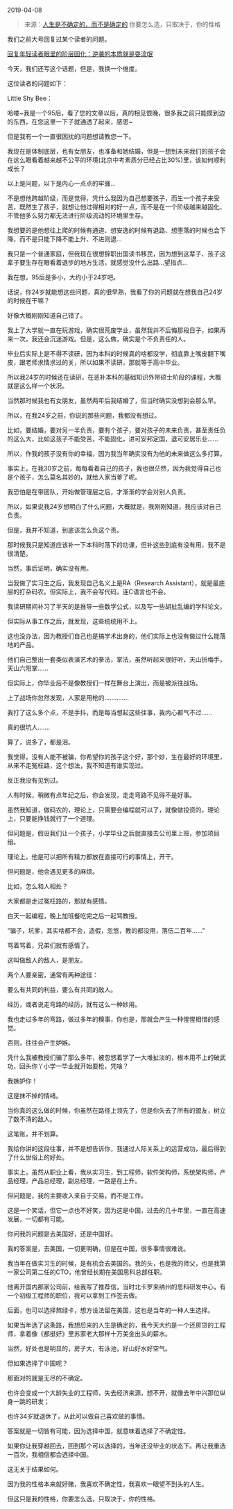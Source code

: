 2019-04-08

> 来源：[人生是不确定的，而不是确定的](http://mp.weixin.qq.com/s?__biz=MzU3NDc5Nzc0NQ==&mid=2247484334&idx=1&sn=343ed342ca7ecd7c27215157e4dfa74e&chksm=fd2da170ca5a28669175f9c1f5f5556a0506ba741f2c5c5f34f1d86e793e6ac9ce03705d364f&scene=27#wechat_redirect)
> 你要怎么选，只取决于，你的性格

我们之前大号回复过某个读者的问题。

[回复年轻读者眼里的阶层固化：逆袭的本质就是耍流氓](https://mp.weixin.qq.com/s?__biz=MzU0MjYwNDU2Mw==&mid=2247486099&idx=1&sn=002f7e0ed49fca27d49db9ce8a3957d0&chksm=fb1966efcc6eeff926b04c9422e9cd7eb15720d12a8a9ff09accc189ddaec557b583899efce4&token=1229662775&lang=zh_CN&scene=21#wechat_redirect)  

  

今天，我们还写这个话题，但是，我换一个维度。

  

这位读者的问题如下：

  

Little Shy Bee：

哈喽~我是一个95后，看了您的文章以后，真的相见恨晚，很多我之前只能摸到边的东西，在您这里一下子就通透了起来，感恩~

  

但是我有一个一直很困扰的问题想请教您一下。

  

我现在是体制底层，也有女朋友，也准备和她结婚，但是一想到未来我们的孩子会在这么眼看着越来越不公平的环境(北京中考素质分已经占比30%)里，该如何顺利成长？

  

以上是问题，以下是内心一点点的牢骚…

  

不是想他跨越阶级，而是觉得，凭什么我因为自己想要孩子，而生一个孩子来受苦，既然生了孩子，就想让他过得相对的好一点，而不是在一个阶级越来越固化、不管他多么努力都无法进行阶级流动的环境里生存。

  

我想要的是他想往上爬的时候有通道、想安逸的时候有退路、想堕落的时候也会下降，而不是只能下降不能上升、不进则退…

  

我只是一个普通家庭，但我现在很想辞职出国读书移民，因为想到这辈子、孩子这辈子要生存在眼看着退步的地方生活，就感觉没什么出路…望指点…

  

我在想，95后是多小，大约小于24岁吧。

  

话说，你24岁就能想这些问题，真的很早熟，我看了你的问题就在想我自己24岁的时候在干嘛？

  

好像大概刚刚知道自己错了。

  

我上了大学就一直在玩游戏，确实很荒废学业，虽然我并不后悔那段日子，如果再来一次，我还会沉迷游戏。但是，这么做，确实是个不负责任的人。

  

毕业后实际上是不得不读研，因为本科的时候真的啥都没学，彻底靠上嘴皮翻下嘴皮，跟老师求情求过的关，所以如果不读研，那就等于高中毕业。

  

所以我24岁的时候还在读研，在恶补本科的基础知识外带硕士阶段的课程，大概就是这么样一个状况。

  

当然那时候我也有女朋友，虽然两年后我结婚了，但当时确实没想到会那么早。

  

所以，在我24岁之前，你说的那些问题，我都没有想过。

  

比如，要结婚，要对另一半负责，要有个孩子，要对孩子的未来负责，甚至责任负的这么大，比如这孩子不能受苦，不能固化，进可安邦定国，退可安居乐业......

  

所以，作我的孩子没有你的幸福，因为我当年确实没有为他的未来做这么多打算。

  

事实上，在我30岁之前，每每看着自己的孩子，我也很茫然，因为我觉得自己也是个孩子，怎么莫名其妙的，就给人家当爹了呢。

  

我恐怕是在带团队，开始做管理层之后，才渐渐的学会对别人负责。

  

所以，如果说我24岁想明白了什么问题，大概就是，我刚刚知道，我应该对自己负责。

  

但是，我并不知道，到底该怎么负这个责。

  

那时候我只是知道应该补一下本科时落下的功课，但补这些到底有没有用，我不是很清楚。

  

当然，事后证明，确实没有用。

  

当我做了实习生之后，我发现自己名义上是RA（Research Assistant），就是最底层的打杂码农。但实际上，我不会写代码，连C语言也不会。

  

我读研期间补习了半天的是推导一些数学公式，以及写一些胡扯乱编的学科论文。

  

但实际从事工作之后，就发现，这些统统用不上。

  

这也没办法，因为教授们自己也是搞学术出身的，他们实际上也没有做过什么能落地的产品。

  

他们自己整出一套类似表演艺术的拳法，掌法，虽然听起来很好听，天山折梅手，天山六阳掌......

  

但实际上，你毕业后不是像教授们一样在舞台上演出，而是被派往战场。

  

上了战场你忽然发现，人家是用枪的..............

  

我打了这么多个点，不是手抖，而是每当想起这些往事，我内心都气不过......

  

真的很坑人.......

  

算了，说多了，都是泪。

  

我觉得，没有人能不被骗，你希望你的孩子这个好，那个妙，生在最好的环境里，从来不走冤枉路，这个想法，我不知道有谁实现过。

  

反正我没有见到过。

  

人有时候，稍微有点年纪之后，你会发现，走走弯路不见得不是好事。

  

虽然我知道，做码农的，理论上，只需要会编程就可以了，就像做投资的，理论上，只要能挣钱就行了一个道理。

  

但问题是，假设我们让一个孩子，小学毕业之后就直接去公司里上班，参加项目组。

  

理论上，他是可以把所有精力都放在直接可行的事情上，开干。

  

但问题是，他会遇见更多的麻烦。

  

比如，怎么和人相处？

  

大家都是走过冤枉路的，那就有感情。

  

白天一起编程，晚上加班餐吃完之后一起骂教授。

  

“骗子，坑爹，其实啥都不会，造假，忽悠，教的都没用，落伍二百年......”

  

骂着骂着，兄弟们就有感情了。

  

这叫做敌人的敌人，是朋友。

  

两个人要亲密，通常有两种途径：

  

要么有共同的利益，要么有共同的敌人。

  

经历，或者说走弯路的经历，就有这么一种妙用。

  

我也走过多年的弯路，做过多年的糗事，你也是，那就会产生一种惺惺相惜的感觉。

  

否则，往往会产生妒嫉。

  

凭什么我被教授们骗了那么多年，被忽悠着学了一大堆扯淡的，根本用不上的破武功，回头你丫小学一毕业就开始耍枪，凭啥？

  

我嫉妒你！

  

这是抹不掉的情绪。

  

当你真的这么做的时候，你虽然在路径上领先了，但是你失去了所有的盟友，树立了数不清的敌人。

  

这笔账，并不划算。

  

我给你讲的这段往事，并不是想告诉你，我通过人际关系上的运营成功，最后得到了什么世俗上的好处。

  

事实上，虽然从职业上看，我从实习生，到工程师，软件架构师，系统架构师，产品经理，产品总经理，副总经理，一路是在上升。

  

但问题是，我的主要收入来自于交易，而不是工作。

  

这是一个笑话，但它一点也不好笑，因为这是中国，过去的几十年里，一直在高速发展，一切都有可能。

  

你问我的问题是去美国好，还是中国好。

  

我的答案是，去美国，一切更明确，但是在中国，很多事情很难说。

  

我当年在做实习生的时候，是有机会去美国的。我的头，也是我的师父，也是我第一家公司第二任的CTO，他曾经长期在美国思科总部任职。

  

他离开国内那家公司前，给我写了推荐信，当时北卡罗来纳州的思科研发中心，有一个初级工程师的职位，我可以拿到工作签去做。

  

后面，也可以选择熬绿卡，想方设法留在美国，这也是当年的一种人生选择。

  

如果当年选了这条路，我想后来的人生是确定的，我今天大约是一个还房贷的工程师，拿着像《都挺好》里苏家老大那样十万美金出头的薪水。

  

当然，好处也是明显的，房子大，有泳池，好山好水好空气。

  

但如果选择了中国呢？

  

那面对的就是无尽的不确定。

  

也许会变成一个大龄失业的工程师，失去经济来源，想不开，就像去年中兴那位纵身一跳的研发；

  

也许34岁就退休了，从此可以做自己喜欢做的事情。

  

答案就是一切皆有可能，因为选择中国，就意味着选择了不确定性。

  

如果你让我穿越回去，回到那个可以选择的，当年还没毕业的状态下。再让我重选一百次，我相信都会选择中国。

  

这无关于结果如何。

  

因为我的性格本来就好赌，我喜欢不确定性，我喜欢一眼望不到头的人生。

  

但这只是我的性格，你要怎么选，只取决于，你的性格。

